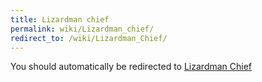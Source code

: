 ```yaml
---
title: Lizardman chief
permalink: wiki/Lizardman_chief/
redirect_to: /wiki/Lizardman_Chief/
---
```


You should automatically be redirected to [Lizardman Chief](/keeperrl_wiki/Lizardman_Chief/)
